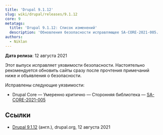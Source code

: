```yaml
---
title: 'Drupal 9.1.12'
slug: wiki/drupal/releases/9.1.12
core: 9
metatags:
  title: 'Drupal 9.1.12: Список изменений'
  description: 'Обновления безопасности исправляющее SA-CORE-2021-005.'
authors:
  - Niklan
---
```


**Дата релиза**: 12 августа 2021

Этот выпуск исправляет уязвимости безопасности. Настоятельно рекомендуется обновить сайты сразу после прочтения примечаний ниже и объявления о безопасности.

Исправлены следующие уязвимости:

- Drupal Core — Умеренно критично — Сторонняя библиотека — [SA-CORE-2021-005](../../../../security/sa-core/2021-005/index.md)

## Ссылки

- [Drupal 9.1.12](https://www.drupal.org/project/drupal/releases/9.1.12) (англ.), drupal.org, 12 августа 2021
